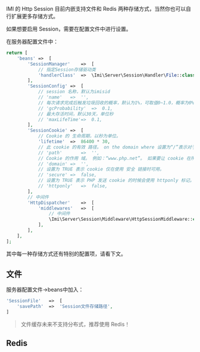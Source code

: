 IMI 的 Http Session 目前内嵌支持文件和 Redis 两种存储方式，当然你也可以自行扩展更多存储方式。

如果想要启用 Session，需要在配置文件中进行设置。

在服务器配置文件中：

```php
return [
	'beans'	=>	[
		'SessionManager'	=>	[
			// 指定Session存储驱动类
			'handlerClass'	=>	\Imi\Server\Session\Handler\File::class,
		],
		'SessionConfig'	=>	[
			// session 名称，默认为imisid
			// 'name'	=>	'',
			// 每次请求完成后触发垃圾回收的概率，默认为1%，可取值0~1.0，概率为0%~100%
			// 'gcProbability'	=>	0.1,
			// 最大存活时间，默认30天，单位秒
			// 'maxLifeTime'=>	0.1,
		],
		'SessionCookie'	=>	[
			// Cookie 的 生命周期，以秒为单位。
			'lifetime'	=>	86400 * 30,
			// 此 cookie 的有效 路径。 on the domain where 设置为“/”表示对于本域上所有的路径此 cookie 都可用。
			// 'path'		=>	'',
			// Cookie 的作用 域。 例如：“www.php.net”。 如果要让 cookie 在所有的子域中都可用，此参数必须以点（.）开头，例如：“.php.net”。
			// 'domain'	=>	'',
			// 设置为 TRUE 表示 cookie 仅在使用 安全 链接时可用。
			// 'secure'	=>	false,
			// 设置为 TRUE 表示 PHP 发送 cookie 的时候会使用 httponly 标记。
			// 'httponly'	=>	false,
		],
		// 中间件
		'HttpDispatcher'	=>	[
			'middlewares'	=>	[
				// 中间件
				\Imi\Server\Session\Middleware\HttpSessionMiddleware::class,
			],
		],
	],
];
```

其中每一种存储方式还有特别的配置项，请看下文。

## 文件

服务器配置文件->beans中加入：

```php
'SessionFile'	=>	[
	'savePath'	=>	'Session文件存储路径',
]
```

> 文件缓存未来不支持分布式，推荐使用 Redis！

## Redis
